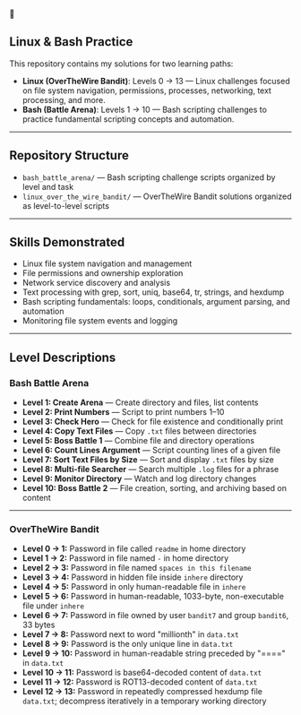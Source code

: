 
## Linux & Bash Practice

This repository contains my solutions for two learning paths:

- **Linux (OverTheWire Bandit)**: Levels 0 → 13 — Linux challenges focused on file system navigation, permissions, processes, networking, text processing, and more.
- **Bash (Battle Arena)**: Levels 1 → 10 — Bash scripting challenges to practice fundamental scripting concepts and automation.

---

## Repository Structure

- `bash_battle_arena/` — Bash scripting challenge scripts organized by level and task  
- `linux_over_the_wire_bandit/` — OverTheWire Bandit solutions organized as level-to-level scripts

---

## Skills Demonstrated

- Linux file system navigation and management  
- File permissions and ownership exploration  
- Network service discovery and analysis  
- Text processing with grep, sort, uniq, base64, tr, strings, and hexdump  
- Bash scripting fundamentals: loops, conditionals, argument parsing, and automation  
- Monitoring file system events and logging

---

## Level Descriptions

### Bash Battle Arena

- **Level 1: Create Arena** — Create directory and files, list contents  
- **Level 2: Print Numbers** — Script to print numbers 1–10  
- **Level 3: Check Hero** — Check for file existence and conditionally print  
- **Level 4: Copy Text Files** — Copy `.txt` files between directories  
- **Level 5: Boss Battle 1** — Combine file and directory operations  
- **Level 6: Count Lines Argument** — Script counting lines of a given file  
- **Level 7: Sort Text Files by Size** — Sort and display `.txt` files by size  
- **Level 8: Multi-file Searcher** — Search multiple `.log` files for a phrase  
- **Level 9: Monitor Directory** — Watch and log directory changes  
- **Level 10: Boss Battle 2** — File creation, sorting, and archiving based on content  

---

### OverTheWire Bandit

- **Level 0 → 1:** Password in file called `readme` in home directory  
- **Level 1 → 2:** Password in file named `-` in home directory  
- **Level 2 → 3:** Password in file named `spaces in this filename`  
- **Level 3 → 4:** Password in hidden file inside `inhere` directory  
- **Level 4 → 5:** Password in only human-readable file in `inhere`  
- **Level 5 → 6:** Password in human-readable, 1033-byte, non-executable file under `inhere`  
- **Level 6 → 7:** Password in file owned by user `bandit7` and group `bandit6`, 33 bytes  
- **Level 7 → 8:** Password next to word "millionth" in `data.txt`  
- **Level 8 → 9:** Password is the only unique line in `data.txt`  
- **Level 9 → 10:** Password in human-readable string preceded by "====" in `data.txt`  
- **Level 10 → 11:** Password is base64-decoded content of `data.txt`  
- **Level 11 → 12:** Password is ROT13-decoded content of `data.txt`  
- **Level 12 → 13:** Password in repeatedly compressed hexdump file `data.txt`; decompress iteratively in a temporary working directory  

